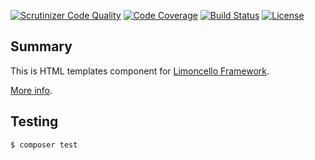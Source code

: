 [![Scrutinizer Code Quality](https://scrutinizer-ci.com/g/limoncello-php-dist/templates/badges/quality-score.png?b=master)](https://scrutinizer-ci.com/g/limoncello-php-dist/templates/?branch=master)
[![Code Coverage](https://scrutinizer-ci.com/g/limoncello-php-dist/templates/badges/coverage.png?b=master)](https://scrutinizer-ci.com/g/limoncello-php-dist/templates/?branch=master)
[![Build Status](https://travis-ci.org/limoncello-php-dist/templates.svg?branch=master)](https://travis-ci.org/limoncello-php-dist/templates)
[![License](https://img.shields.io/packagist/l/limoncello-php/templates.svg)](https://packagist.org/packages/limoncello-php/templates)

## Summary

This is HTML templates component for [Limoncello Framework](https://github.com/limoncello-php/framework).

[More info](https://github.com/limoncello-php/framework).

## Testing

```bash
$ composer test
```
